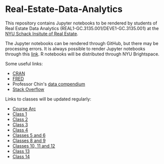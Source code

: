 # Real-Estate-Data-Analytics
This repository contains Jupyter notebooks to be rendered by students of Real Estate Data Analytics (REAL1-GC.3135.001/DEVE1-GC.3135.001) at the [NYU Schack Insitute of Real Estate](https://www.sps.nyu.edu/homepage/academics/divisions-and-departments/schack-institute-of-real-estate.html).



The Jupyter notebooks can be rendered through GitHub, but there may be processing errors.  It is always possible to render Jupyter notebooks through this [link](https://nbviewer.jupyter.org/).  R notebooks will be distributed through NYU Brightspace.

Some useful links:
* [CRAN](https://cran.r-project.org/)
* [FRED](https://fred.stlouisfed.org/)
* Professor Chin's [data compendium](http://econbrowser.com/archives/2019/06/the-data-will-make-you-free)
* [Stack Overflow](https://stackoverflow.com/)

Links to classes will be updated regularly:
  * [Course Arc](https://nbviewer.jupyter.org/github/thsavage/Real-Estate-Data-Analytics/blob/main/Course%20Arc.ipynb)
  * [Class 1](https://nbviewer.jupyter.org/github/thsavage/Real-Estate-Data-Analytics/blob/main/Class%201.ipynb)
  * [Class 2](https://nbviewer.jupyter.org/github/thsavage/Real-Estate-Data-Analytics/blob/main/Class%202.ipynb)
  * [Class 3](https://nbviewer.jupyter.org/github/thsavage/Real-Estate-Data-Analytics/blob/main/Class%203.ipynb)
  * [Class 4](https://nbviewer.jupyter.org/github/thsavage/Real-Estate-Data-Analytics/blob/main/Class%204.ipynb)
  * [Classes 5 and 6](https://nbviewer.jupyter.org/github/thsavage/Real-Estate-Data-Analytics/blob/main/Class%205.ipynb)
  * [Classes 8 and 9](https://nbviewer.org/github/thsavage/Real-Estate-Data-Analytics/blob/main/Class%208.ipynb)
  * [Classes 10, 11 and 12](https://nbviewer.org/github/thsavage/Real-Estate-Data-Analytics/blob/main/Class%2010.ipynb)
  * [Class 13](https://nbviewer.org/github/thsavage/Real-Estate-Data-Analytics/blob/main/Class%2013.ipynb)
  * [Class 14](https://github.com/thsavage/Real-Estate-Data-Analytics/blob/main/Class%2014.ipynb)

